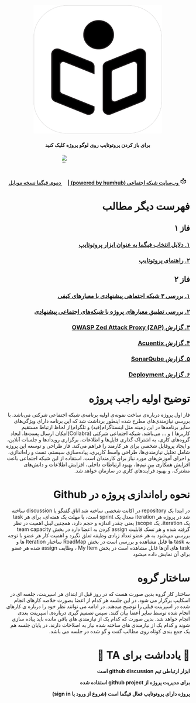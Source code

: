 <div dir="rtl">

<div align="center">
<img alt="collabra logo" src="logo/Logo-bg.svg" width="350" height="350">
<h4> برای باز کردن پروتوتایپ روی لوگو پروژه کلیک کنید </h4>
<h4> 
<a href="http://collabra.yaramsn.xyz">
<img alt="collabra logo" src="logo/Logo-bg.svg" width="20" height="20" style="display: inline-block;">
وب‌سایت شبکه اجتماعی (powered by humhub)
</a>
| 
<a href="https://www.figma.com/file/d7d55c8ccxOutbdciFbRI6/Project-Main?type=design&node-id=807%3A9903&mode=design&t=2HOTBnSlPvGGrJ23-1">
<img alt="Figma" src="https://brandslogos.com/wp-content/uploads/images/large/figma-logo.png" width="12" height="20" style="display: inline-block;">
دموی فیگما نسخه موبایل
</a>
</h4> 
</div>

# فهرست دیگر مطالب
## فاز ۱
### [۱. دلایل انتخاب فیگما به عنوان ابزار پروتوتایپ ](./doc/whyFigma.md)
### [۲.  راهنمای پروتوتایپ ](./doc/Prototype.md)
## فاز ۲
### [۱. بررسی ۳ شبکه اجتماهی پیشنهادی با معیار‌های کیفی ]()
### [۲. بررسی تطبیق معیار‌های پروژه با شبکه‌های اجتماعی پیشنهادی ]()
### [۳. گزارش OWASP Zed Attack Proxy (ZAP) ]()
### [۴. گزارش Acuentix ]()
### [۵. گزارش SonarQube ]()
### [۶. گزارش Deployment ]()

# توضیح اولیه راجب پروژه
فاز اول پروژه درباره‌ی ساخت نمونه‌ی اولیه برنامه‌ی شبکه اجتماعی شرکتی می‌باشد. با بررسی نیازمندی‌های مطرح شده اینطور برداشت شد که این برنامه دارای ویژگی‌های سایر برنامه‌ها در این زمینه مثل اینستاگرام(فید) و تلگرام(از  لحاظ ارتباط مستقیم کاربرها ) و ... می‌باشد. 
شبکه اجتماعی شرکتی  (Collabra)امکان ارسال پست‌ها، ایجاد گروه‌های کاری، به اشتراک گذاری فایل‌ها و اطلاعات، برگزاری رویدادها و جلسات آنلاین، و ایجاد پروفایل شخصی برای هر کارمند را فراهم می‌کند.
فاز طراحی و توسعه این پروژه شامل تحلیل نیازمندی‌ها، طراحی واسط کاربری، پیاده‌سازی سیستم، تست و راه‌اندازی، و اجرای آموزش‌های مورد نیاز برای کارمندان است.
استفاده از این شبکه اجتماعی باعث افزایش همکاری بین تیم‌ها، بهبود ارتباطات داخلی، افزایش اطلاعات و دانش‌های مشترک، و بهبود فرآیندهای کاری در سازمان خواهد شد.

# نحوه راه‌اندازی پروژه در Github

در ابتدا یک repository در اکانت شخصی ساخته شد
اتاق گفتگو یا discussion ساخته شد
در پروژه هر iteration معدل یک sprint است، با مهلت یک هفته‌ای،
برای هر task یک iteration، یک scope( یعنی چقدر اندازه و حجم دارد، همچنین لیبل اهمیت در نظر گرفته شده
و هر تسک قابلیت assign کردن به اعضا دارد
در بخش team capacity بررسی می‌شود به هر عضو تعداد زیادی وظیفه تعلق نگیرد و اهمیت کار هر عضو با توجه به task ها قابل مشاهده و بررسی است
در بخش RoadMap ساختار Iteration ها و task های آن‌ها قابل مشاهده است
در بخش My Item ، وظایف assign شده هر عضو برای آن نمایش داده میشود

# ساختار گروه
ساختار کار گروه بدین صورت هست که در روز قبل از ابتدای هر اسپرینت، جلسه ای در اسکایپ برگزار می شود. در این جلسه هر کدام از اعضا بصورت خلاصه کارهای انجام شده در اسپرینت قبلی را توضیح میدهند. در ادامه می توانند نظر خود را درباره ی کارهای انجام شده توسط سایر اعضا بیان کنند. سپس تصمیم گیری درباره‌ی اسپرینت بعدی انجام خواهد شد. بدین صورت که کدام یک از نیازمندی های باقی مانده باید پیاده سازی شوند و کدام یک از نیازمندی های ساخته شده نیاز به اصلاحات دارند. در پایان جلسه هم یک جمع بندی کوتاه روی مطالب گفت و گو شده در جلسه می باشد. 


# 🛑 یادداشت برای TA 🛑 

**ابزار ارتباطی تیم github discussion  است**    

**برای مدیریت پروژه از github project استفاده شده**

**پروژه دارای پروتوتایپ فعال فیگما است (شروع از ورود یا sign in)**

</div>
